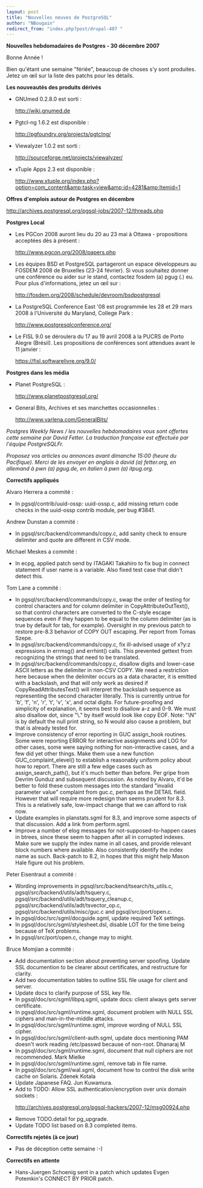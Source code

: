 ```yaml
---
layout: post
title: "Nouvelles neuves de PostgreSQL"
author: "NBougain"
redirect_from: "index.php?post/drupal-407 "
---
```



<p><strong>Nouvelles hebdomadaires de Postgres - 30 décembre 2007</strong></p>

<p>Bonne Année&nbsp;!</p>

<p>Bien qu'étant une semaine "fériée", beaucoup de choses s'y sont produites. Jetez un œil sur la liste des patchs pour les détails.</p>

<p><strong>Les nouveautés des produits dérivés</strong></p>

<ul>

<li>GNUmed 0.2.8.0 est sorti&nbsp;:

<a target="_blank" href="http://wiki.gnumed.de">http://wiki.gnumed.de</a></li>

<li>Pgtcl-ng 1.6.2 est disponible&nbsp;:

<a target="_blank" href="http://pgfoundry.org/projects/pgtclng/">http://pgfoundry.org/projects/pgtclng/</a></li>

<li>Viewalyzer 1.0.2 est sorti&nbsp;:

<a target="_blank" href="http://sourceforge.net/projects/viewalyzer/">http://sourceforge.net/projects/viewalyzer/</a></li>

<li>xTuple Apps 2.3 est disponible&nbsp;:

<a target="_blank" href="http://www.xtuple.org/index.php?option=com_content&amp;task=view&amp;id=4281&amp;Itemid=1">http://www.xtuple.org/index.php?option=com_content&amp;task=view&amp;id=4281&amp;Itemid=1</a></li>

</ul>

<!--more-->


<!--break-->

<p><strong>Offres d'emplois autour de Postgres en décembre</strong></p>

<p><a target="_blank" href="http://archives.postgresql.org/pgsql-jobs/2007-12/threads.php">http://archives.postgresql.org/pgsql-jobs/2007-12/threads.php</a></p>

<p><strong>Postgres Local</strong></p>

<ul>

<li>Les PGCon 2008 auront lieu du 20 au 23 mai à Ottawa - propositions acceptées dès à présent&nbsp;:

<a target="_blank" href="http://www.pgcon.org/2008/papers.php">http://www.pgcon.org/2008/papers.php</a></li>

<li>Les équipes BSD et PostgreSQL partageront un espace développeurs au FOSDEM 2008 de Bruxelles (23-24 février). Si vous souhaitez donner une conférence ou aider sur le stand, contactez fosdem (a) pgug (.) eu. Pour plus d'informations, jetez un œil sur&nbsp;:

<a target="_blank" href="http://fosdem.org/2008/schedule/devroom/bsdpostgresql">http://fosdem.org/2008/schedule/devroom/bsdpostgresql</a></li>

<li>La PostgreSQL Conference East '08 est programmée les 28 et 29 mars 2008 à l'Université du Maryland, College Park&nbsp;:

<a target="_blank" href="http://www.postgresqlconference.org/">http://www.postgresqlconference.org/</a></li>

<li>Le FISL 9.0 se déroulera du 17 au 19 avril 2008 à la PUCRS de Porto Alegre (Brésil). Les propositions de conférences sont attendues avant le 11 janvier&nbsp;:

<a target="_blank" href="https://fisl.softwarelivre.org/9.0/">https://fisl.softwarelivre.org/9.0/</a></li>

</ul>

<p><strong>Postgres dans les média</strong></p>

<ul>

<li>Planet PostgreSQL&nbsp;:

<a target="_blank" href="http://www.planetpostgresql.org/">http://www.planetpostgresql.org/</a></li>

<li>General Bits, Archives et ses manchettes occasionnelles&nbsp;:

<a target="_blank" href="http://www.varlena.com/GeneralBits/">http://www.varlena.com/GeneralBits/</a></li>

</ul>

<p><em>Postgres Weekly News / les nouvelles hebdomadaires vous sont offertes cette semaine par David Fetter. La traduction française est effectuée par l'équipe PostgreSQLFr.</em></p>

<p><em>Proposez vos articles ou annonces avant dimanche 15:00 (heure du Pacifique). Merci de les envoyer en anglais à david (a) fetter.org, en allemand à pwn (a) pgug.de, en italien à pwn (a) itpug.org.</em></p>

<p><strong>Correctifs appliqués</strong></p>

<p>Alvaro Herrera a commité&nbsp;:</p>

<ul>

<li>In pgsql/contrib/uuid-ossp: uuid-ossp.c, add missing return code checks in the uuid-ossp contrib module, per bug #3841.</li>

</ul>

<p>Andrew Dunstan a commité&nbsp;:</p>

<ul>

<li>In pgsql/src/backend/commands/copy.c, add sanity check to ensure delimiter and quote are different in CSV mode.</li>

</ul>

<p>Michael Meskes a commité&nbsp;:</p>

<ul>

<li>In ecpg, applied patch send by ITAGAKI Takahiro to fix bug in connect statement if user name is a variable. Also fixed test case that didn't detect this.</li>

</ul>

<p>Tom Lane a commité&nbsp;:</p>

<ul>

<li>In pgsql/src/backend/commands/copy.c, swap the order of testing for control characters and for column delimiter in CopyAttributeOutText(), so that control characters are converted to the C-style escape sequences even if they happen to be equal to the column delimiter (as is true by default for tab, for example). Oversight in my previous patch to restore pre-8.3 behavior of COPY OUT escaping. Per report from Tomas Szepe.</li>

<li>In pgsql/src/backend/commands/copy.c, fix ill-advised usage of x?y:z expressions in errmsg() and errhint() calls. This prevented gettext from recognizing the strings that need to be translated.</li>

<li>In pgsql/src/backend/commands/copy.c, disallow digits and lower-case ASCII letters as the delimiter in non-CSV COPY. We need a restriction here because when the delimiter occurs as a data character, it is emitted with a backslash, and that will only work as desired if CopyReadAttributesText() will interpret the backslash sequence as representing the second character literally. This is currently untrue for 'b', 'f', 'n', 'r', 't', 'v', 'x', and octal digits. For future-proofing and simplicity of explanation, it seems best to disallow a-z and 0-9. We must also disallow dot, since "\." by itself would look like copy EOF. Note: "\N" is by default the null print string, so N would also cause a problem, but that is already tested for.</li>

<li>Improve consistency of error reporting in GUC assign_hook routines. Some were reporting ERROR for interactive assignments and LOG for other cases, some were saying nothing for non-interactive cases, and a few did yet other things. Make them use a new function GUC_complaint_elevel() to establish a reasonably uniform policy about how to report. There are still a few edge cases such as assign_search_path(), but it's much better than before. Per gripe from Devrim Gunduz and subsequent discussion. As noted by Alvaro, it'd be better to fold these custom messages into the standard "invalid parameter value" complaint from guc.c, perhaps as the DETAIL field. However that will require more redesign than seems prudent for 8.3. This is a relatively safe, low-impact change that we can afford to risk now.</li>

<li>Update examples in planstats.sgml for 8.3, and improve some aspects of that discussion. Add a link from perform.sgml.</li>

<li>Improve a number of elog messages for not-supposed-to-happen cases in btrees, since these seem to happen after all in corrupted indexes. Make sure we supply the index name in all cases, and provide relevant block numbers where available. Also consistently identify the index name as such. Back-patch to 8.2, in hopes that this might help Mason Hale figure out his problem.</li>

</ul>

<p>Peter Eisentraut a commité&nbsp;:</p>

<ul>

<li>Wording improvements in pgsql/src/backend/tsearch/ts_utils.c, pgsql/src/backend/utils/adt/tsquery.c, pgsql/src/backend/utils/adt/tsquery_cleanup.c, pgsql/src/backend/utils/adt/tsvector_op.c, pgsql/src/backend/utils/misc/guc.c and pgsql/src/port/open.c.</li>

<li>In pgsql/doc/src/sgml/docguide.sgml, update required TeX settings.</li>

<li>In pgsql/doc/src/sgml/stylesheet.dsl, disable LOT for the time being because of TeX problems.</li>

<li>In pgsql/src/port/open.c, change may to might.</li>

</ul>

<p>Bruce Momjian a commité&nbsp;:</p>

<ul>

<li>Add documentation section about preventing server spoofing. Update SSL documention to be clearer about certificates, and restructure for clarity.</li>

<li>Add two documentation tables to outline SSL file usage for client and server.</li>

<li>Update docs to clarify purpose of SSL key file.</li>

<li>In pgsql/doc/src/sgml/libpq.sgml, update docs: client always gets server certificate.</li>

<li>In pgsql/doc/src/sgml/runtime.sgml, document problem with NULL SSL ciphers and man-in-the-middle attacks.</li>

<li>In pgsql/doc/src/sgml/runtime.sgml, improve wording of NULL SSL cipher.</li>

<li>In pgsql/doc/src/sgml/client-auth.sgml, update docs mentioning PAM doesn't work reading /etc/passwd because of non-root. Dhanaraj M</li>

<li>In pgsql/doc/src/sgml/runtime.sgml, document that null ciphers are not recommended. Mark Mielke</li>

<li>In pgsql/doc/src/sgml/runtime.sgml, remove tab in file name.</li>

<li>In pgsql/doc/src/sgml/wal.sgml, document how to control the disk write cache on Solaris. Zdenek Kotala</li>

<li>Update Japanese FAQ. Jun Kuwamura.</li>

<li>Add to TODO: Allow SSL authentication/encryption over unix domain sockets&nbsp;:

<a target="_blank" href="http://archives.postgresql.org/pgsql-hackers/2007-12/msg00924.php">http://archives.postgresql.org/pgsql-hackers/2007-12/msg00924.php</a></li>

<li>Remove TODO.detail for pg_upgrade.</li>

<li>Update TODO list based on 8.3 completed items.</li>

</ul>

<p><strong>Correctifs rejetés (à ce jour)</strong></p>

<ul>

<li>Pas de déception cette semaine&nbsp;:-)</li>

</ul>

<p><strong>Correctifs en attente</strong></p>

<ul>

<li>Hans-Juergen Schoenig sent in a patch which updates Evgen Potemkin's CONNECT BY PRIOR patch.</li>

</ul>